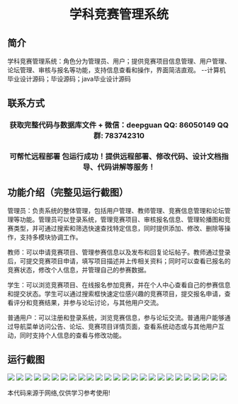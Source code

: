 <p><h1 align="center">学科竞赛管理系统</h1></p>

## 简介
学科竞赛管理系统：角色分为管理员、用户；提供竞赛项目信息管理、用户管理、论坛管理、审核与报名等功能，支持信息查看和操作，界面简洁直观。    --计算机毕业设计源码；毕设源码；java毕业设计源码


## 联系方式
<p><h3 align="center">获取完整代码与数据库文件 + 微信：deepguan QQ: 86050149 QQ群: 783742310</h3></p>
<p><h3 align="center">可帮忙远程部署 包运行成功！提供远程部署、修改代码、设计文档指导、代码讲解等服务！</h3></p>

## 功能介绍（完整见运行截图）
管理员：负责系统的整体管理，包括用户管理、教师管理、竞赛信息管理和论坛管理等功能。管理员可以登录系统，管理竞赛项目、审核报名信息、管理轮播图和竞赛类型，并可通过搜索和筛选快速查找特定信息，同时提供添加、修改、删除等操作，支持多模块协调工作。

教师：可以申请竞赛项目、管理参赛信息以及发布和回复论坛帖子。教师通过登录后，可提交竞赛项目申请，填写项目描述并上传相关资料；同时可以查看已报名的竞赛状态，修改个人信息，并管理自己的参赛数据。

学生：可以浏览竞赛项目、在线报名参加竞赛，并在个人中心查看自己的参赛信息和提交状态。学生可以通过搜索框快速定位感兴趣的竞赛项目，提交报名申请，查看评分和竞赛结果，并参与论坛讨论，与其他用户交流。

普通用户：可以注册和登录系统，浏览竞赛信息，参与论坛交流。普通用户能够通过导航菜单访问公告、论坛、竞赛项目详情页面，查看系统动态或与其他用户互动，同时支持个人信息的查看与修改功能。


## 运行截图
![](img/001.jpg)
![](img/002.jpg)
![](img/003.jpg)
![](img/004.jpg)
![](img/005.jpg)
![](img/006.jpg)
![](img/007.jpg)
![](img/008.jpg)
![](img/009.jpg)
![](img/010.jpg)
![](img/011.jpg)
![](img/012.jpg)
![](img/013.jpg)
![](img/014.jpg)
![](img/015.jpg)
![](img/016.jpg)
![](img/017.jpg)
![](img/018.jpg)
![](img/019.jpg)
![](img/020.jpg)
![](img/021.jpg)
![](img/022.jpg)
![](img/023.jpg)
![](img/024.jpg)
![](img/025.jpg)

<p>本代码来源于网络,仅供学习参考使用!</p>
